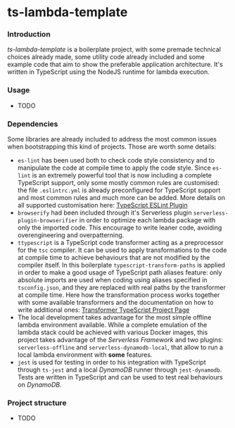 # ts-lambda-template
### Introduction
*ts-lambda-template* is a boilerplate project, with some premade technical choices already made, some utility code already included and some example code that aim to show the preferable application architecture.
It's written in TypeScript using the NodeJS runtime for lambda execution.
### Usage
- TODO
### Dependencies
Some libraries are already included to address the most common issues when bootstrapping this kind of projects.
Those are worth some details:
- `es-lint` has been used both to check code style consistency and to manipulate the code at compile time to apply the code style. Since `es-lint` is an extremely powerful tool that is now including a complete TypeScript support, only some mostly common rules are customised: the file `.eslintrc.yml` is already preconfigured for TypeScript support and most common rules and much more can be added.
More details on all supported customisation here: [TypeScript ESLint Plugin](https://github.com/typescript-eslint/typescript-eslint)
- `browserify` had been included through it's Serverless plugin `serverless-plugin-browserifier` in order to optimize each lambda package with only the imported code. This encourage to write leaner code, avoiding overengineering and overpatterning.
- `ttypescript` is a TypeScript code transformer acting as a preprocessor for the `tsc` compiler. It can be used to apply transformations to the code at compile time to achieve behaviours that are not modified by the compiler itself. In this boilerplate `typescript-transform-paths` is applied in order to make a good usage of TypeScript path aliases feature: only absolute imports are used when coding using aliases specified in `tsconfig.json`, and they are replaced with real paths by the transformer at compile time.
Here how the transformation process works together with some available transformers and the documentation on how to write additional ones: [Transformer TypeScript Project Page](https://github.com/cevek/tTypeScript)
- The local development takes advantage for the most simple offline lambda environment available. While a complete emulation of the lambda stack could be achieved with various Docker images, this project takes advantage of the *Serverless Framework* and two plugins: `serverless-offline` and `serverless-dynamodb-local`, that allow to run a local lambda environment with **some** features.
- `jest` is used for testing in order to his integration with TypeScript through `ts-jest` and a local *DynamoDB* runner through `jest-dynamodb`. Tests are written in TypeScript and can be used to test real behaviours on *DynamoDB*.
### Project structure
- TODO